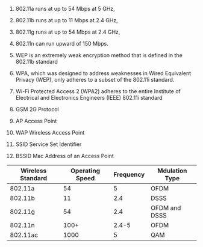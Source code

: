


1. 802.11a runs at up to 54 Mbps at 5 GHz, 
2. 802.11b runs at up to 11 Mbps at 2.4 GHz, 
3. 802.11g runs at up to 54 Mbps at 2.4 GHz, 
4. 802.11n can run upward of 150 Mbps.



1. WEP is an extremely weak encryption method that is defined in the 802.11b standard
2. WPA, which was designed to address weaknesses in Wired Equivalent Privacy (WEP), only adheres to a subset of the 802.11i standard.
3. Wi-Fi Protected Access 2 (WPA2) adheres to the entire Institute of Electrical and Electronics Engineers (IEEE) 802.11i standard


1. GSM 2G Protocol
2. AP Access Point
3. WAP Wireless Access Point
4. SSID Service Set Identifier
5. BSSID  Mac Address of an Access Point


Wireless Standard | Operating Speed | Frequency | Mdulation Type
-|-|-|-
802.11a | 54 | 5 | OFDM
802.11b | 11 | 2.4 | DSSS
802.11g | 54 | 2.4 | OFDM and DSSS
802.11n | 100+ | 2.4-5 | OFDM
802.11ac | 1000 | 5 | QAM

